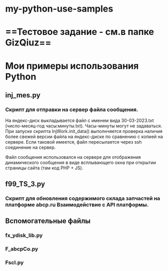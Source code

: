 # my-python-use-samples

# ==Тестовое задание - см.в папке GizQiuz==

# Мои примеры использования Python
## inj_mes.py

### Скрипт для отправки на сервер файла сообщения.

На яндекс-диск выкладывается файл с именем вида 30-03-2023.txt (число-месяц-год часы:минуты.txt). Часы-минуты могут не задаваться.
При запуске скрипта InjWork.init_data()  выполнчяется проверка наличия более свежей версии файла на яндекс-диске по сравнению с копией на сервере.
Если таковой имеется, файл пересылается через ssh соединение на сервер.

Файл сообщения использовался на сервере для отображения динамического сообщения в виде всплывающего окна при открытии страницы сайта (там код PHP + JS).


## f99_TS_3.py

### Скрипт для обновления содержимого склада запчастей на платформе abcp.ru Взаимодействие с API платформы.

## Вспомогательные файлы
### fx_ydisk_lib.py
### F_abcpCo.py
### Fscl.py
